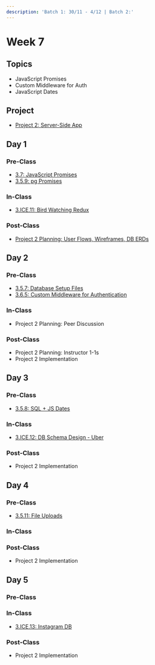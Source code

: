 ```yaml
---
description: 'Batch 1: 30/11 - 4/12 | Batch 2:'
---
```


# Week 7

## Topics

* JavaScript Promises
* Custom Middleware for Auth
* JavaScript Dates

## Project

* [Project 2: Server-Side App](../../projects/project-2-server-side-app.md)

## Day 1

### Pre-Class

* [3.7: JavaScript Promises](../../3-back-end-application/3.7-javascript-promises.md)
* [3.5.9: pg Promises](../../3-back-end-application/3.5-sql-applications/3.5.9-pg-promises.md)

### In-Class

* [3.ICE.11: Bird Watching Redux](../../3-back-end-application/3.ice-in-class-exercises/3.ice.11-bird-watching-redux.md)

### Post-Class

* [Project 2 Planning: User Flows, Wireframes, DB ERDs](../../projects/project-2-server-side-app.md#ideation-phase-2)

## Day 2

### Pre-Class

* [3.5.7: Database Setup Files](../../3-back-end-application/3.5-sql-applications/3.5.7-database-setup-files.md)
* [3.6.5: Custom Middleware for Authentication](../../3-back-end-application/3.6-authentication/3.6.5-custom-middleware-for-authentication.md)

### In-Class

* Project 2 Planning: Peer Discussion

### Post-Class

* Project 2 Planning: Instructor 1-1s
* Project 2 Implementation

## Day 3

### Pre-Class

* [3.5.8: SQL + JS Dates](../../3-back-end-application/3.5-sql-applications/3.5.8-sql-+-js-dates.md)

### In-Class

* [3.ICE.12: DB Schema Design - Uber](../../3-back-end-application/3.ice-in-class-exercises/3.ice.12-db-schema-design-uber.md)

### Post-Class

* Project 2 Implementation

## Day 4

### Pre-Class

* [3.5.11: File Uploads](../../3-back-end-application/3.5-sql-applications/3.5.11-file-uploads.md)

### In-Class

### Post-Class

* Project 2 Implementation

## Day 5

### Pre-Class

### In-Class

* [3.ICE.13: Instagram DB](../../3-back-end-application/3.ice-in-class-exercises/3.ice.13-db-schema-design-instagram.md)

### Post-Class

* Project 2 Implementation

